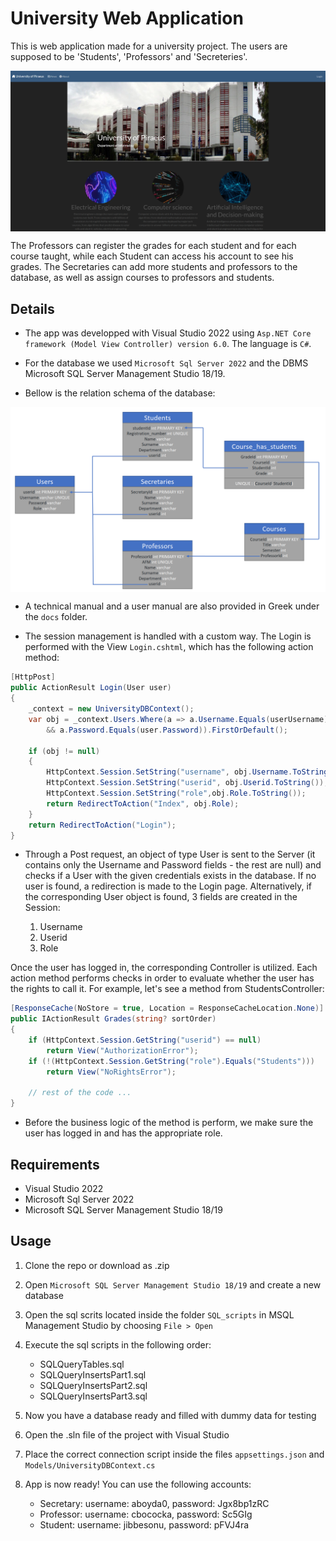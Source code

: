 # University Web Application

This is web application made for a university project. The users are supposed to be 'Students', 'Professors' and 'Secreteries'.

<img align="middle" src="docs/homes3.PNG" width="1200px" >

The Professors can register the grades for each student and for each course taught, while each Student can access his account to see his grades. The Secretaries can add more students and professors to the database, as well as assign courses to professors and students.



## Details

- The app was developped with Visual Studio 2022 using ```Asp.NET Core framework (Model View Controller) version 6.0```. The language is ```C#```.

- For the database we used ```Microsoft Sql Server 2022``` and the DBMS Microsoft SQL Server Management Studio 18/19.

- Bellow is the relation schema of the database:

<img align="middle" src="docs/sql_schema.PNG" width="550px" >

- A technical manual and a user manual are also provided in Greek under the ```docs``` folder.

- The session management is handled with a custom way. The Login is performed with the View ```Login.cshtml```, which has the following action method:

```c#
[HttpPost]
public ActionResult Login(User user)
{
    _context = new UniversityDBContext();
    var obj = _context.Users.Where(a => a.Username.Equals(userUsername)
        && a.Password.Equals(user.Password)).FirstOrDefault();

    if (obj != null)
    {
        HttpContext.Session.SetString("username", obj.Username.ToString());
        HttpContext.Session.SetString("userid", obj.Userid.ToString());
        HttpContext.Session.SetString("role",obj.Role.ToString());
        return RedirectToAction("Index", obj.Role);
    }
    return RedirectToAction("Login");
}
```

- Through a Post request, an object of type User is sent to the Server (it contains only the Username and Password fields - the rest are null) and checks if a User with the given credentials exists in the database. If no user is found, a redirection is made to the Login
page. Alternatively, if the corresponding User object is found, 3 fields are created in the Session:

    1. Username
    2. Userid 
    3. Role 

Once the user has logged in, the corresponding Controller is utilized. Each action method performs checks in order to evaluate whether the user has the rights to call it. For example, let's see a method from StudentsController:

```c#
[ResponseCache(NoStore = true, Location = ResponseCacheLocation.None)]
public IActionResult Grades(string? sortOrder)
{
    if (HttpContext.Session.GetString("userid") == null)
        return View("AuthorizationError");
    if (!(HttpContext.Session.GetString("role").Equals("Students")))
        return View("NoRightsError");

    // rest of the code ...
}
```
- Before the business logic of the method is perform, we make sure the user has logged in and has the appropriate role.

## Requirements
- Visual Studio 2022
- Microsoft Sql Server 2022
- Microsoft SQL Server Management Studio 18/19

## Usage
1. Clone the repo or download as .zip

2. Open ```Microsoft SQL Server Management Studio 18/19``` and create a new database

3. Open the sql scrits located inside the folder ```SQL_scripts``` in MSQL Management Studio by choosing ```File > Open```

4. Execute the sql scripts in the following order:
    - SQLQueryTables.sql
    - SQLQueryInsertsPart1.sql
    - SQLQueryInsertsPart2.sql
    - SQLQueryInsertsPart3.sql

5. Now you have a database ready and filled with dummy data for testing

6. Open the .sln file of the project with Visual Studio

7. Place the correct connection script inside the files ```appsettings.json``` and ```Models/UniversityDBContext.cs```

8. App is now ready! You can use the following accounts:
    - Secretary: username: aboyda0, password: Jgx8bp1zRC
    - Professor: username: cbococka, password: Sc5GIg
    - Student: username: jibbesonu, password: pFVJ4ra

